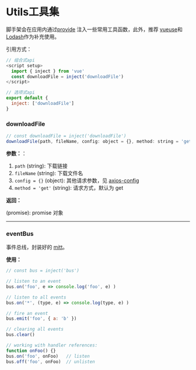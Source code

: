 # Utils工具集

脚手架会在应用内通过[provide](https://cn.vuejs.org/guide/components/provide-inject.html) 注入一些常用工具函数，此外，推荐 [vueuse](https://vueuse.org/)和[Lodash](https://www.lodashjs.com/)作为补充使用。


引用方式：
```js
// 组合式api
<script setup>
  import { inject } from 'vue'
  const downloadFile = inject('downloadFile')
</script>

// 选项式api
export default {
  inject: ['downloadFile']
}
```


### downloadFile

```js
// const downloadFile = inject('downloadFile')
downloadFile(path, fileName, config: object = {}, method: string = 'get')
```

**参数：**：
1. `path` (string): 下载链接
2. `fileName` (string): 下载文件名
3. `config = {}` (object): 其他请求参数，见 [axios-config](http://axios-js.com/zh-cn/docs/index.html#axios-config)
4. `method = 'get'` (string): 请求方式，默认为 get

**返回：**

(promise): promise 对象

---

### eventBus

事件总线，封装好的 [mitt](https://www.npmjs.com/package/mitt)。

**使用：**

```js
// const bus = inject('bus')

// listen to an event
bus.on('foo', e => console.log('foo', e) )

// listen to all events
bus.on('*', (type, e) => console.log(type, e) )

// fire an event
bus.emit('foo', { a: 'b' })

// clearing all events
bus.clear()

// working with handler references:
function onFoo() {}
bus.on('foo', onFoo)   // listen
bus.off('foo', onFoo)  // unlisten
```

